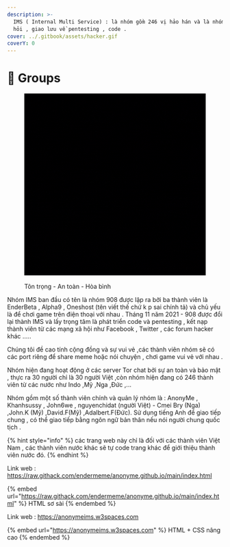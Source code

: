 ```yaml
---
description: >-
  IMS ( Internal Multi Service) : là nhóm gồm 246 vị hảo hán và là nhóm để học
  hỏi , giao lưu về pentesting , code .
cover: ../.gitbook/assets/hacker.gif
coverY: 0
---
```


# 💪 Groups

<figure><img src="../.gitbook/assets/ims.gif" alt=""><figcaption><p>Tôn trọng - An toàn - Hòa bình</p></figcaption></figure>

Nhóm IMS ban đầu có tên là nhóm 908 được lập ra bởi ba thành viên là EnderBeta , Alpha9 , Oneshost (tên viết thế chứ k p sai chính tả) và chủ yếu là để chơi game trên điện thoại với nhau . Tháng 11 năm 2021 - 908 được đổi lại thành IMS và lấy trọng tâm là phát triển code và pentesting , kết nạp thành viên từ các mạng xã hội như Facebook , Twitter , các forum hacker khác .....

Chúng tôi đề cao tính cộng đồng và sự vui vẻ ,các thành viên nhóm sẽ có các port riêng để share meme hoặc nói chuyện , chơi game vui vẻ với nhau .

Nhóm hiện đang hoạt động ở các server Tor chat bởi sự an toàn và bảo mật , thực ra 30 người chỉ là 30 người Việt ,còn nhóm hiện đang có 246 thành viên từ các nước như Indo ,Mỹ ,Nga ,Đức ,...

Nhóm gồm một số thành viên chính và quản lý nhóm là : AnonyMe , Khanhsussy , John6we , nguyenchidat (người Việt) - Cmei Bry (Nga) ,John.K (Mỹ) ,David.F(Mỹ) ,Adalbert.F(Đức). Sử dụng tiếng Anh để giao tiếp chung , có thể giao tiếp bằng ngôn ngữ bản thân nếu nói người chung quốc tịch .



{% hint style="info" %}
các trang web này chỉ là đối với các thành viên Việt Nam , các thành viên nước khác sẽ tự code trang khác để giới thiệu thành viên nước đó.
{% endhint %}

Link web : https://raw.githack.com/endermeme/anonyme.github.io/main/index.html

{% embed url="https://raw.githack.com/endermeme/anonyme.github.io/main/index.html" %}
HTML sơ sài
{% endembed %}

Link web : https://anonymeims.w3spaces.com

{% embed url="https://anonymeims.w3spaces.com" %}
HTML + CSS nâng cao
{% endembed %}

